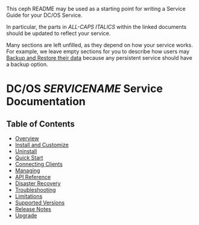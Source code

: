 This ceph README may be used as a starting point for writing a Service Guide for your DC/OS Service.

In particular, the parts in _ALL-CAPS ITALICS_ within the linked documents should be updated to reflect your service.

Many sections are left unfilled, as they depend on how your service works. For example, we leave empty sections for you to describe how users may [Backup and Restore their data](#disaster-recovery) because any persistent service should have a backup option.


# DC/OS _SERVICENAME_ Service Documentation

## Table of Contents

- [Overview](docs/index.md)
- [Install and Customize](docs/install.md)
- [Uninstall](docs/uninstall.md)
- [Quick Start](docs/quick-start.md)
- [Connecting Clients](docs/connecting-clients.md)
- [Managing](docs/managing.md)
- [API Reference](docs/api-reference.md)
- [Disaster Recovery](docs/disaster-recovery.md)
- [Troubleshooting](docs/troubleshooting.md)
- [Limitations](docs/limitations.md)
- [Supported Versions](docs/support.md)
- [Release Notes](docs/release-notes.md)
- [Upgrade](docs/upgrade.md)

